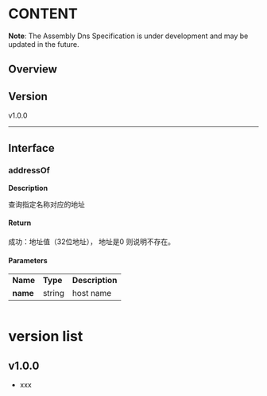 # CONTENT

**Note**: The Assembly Dns Specification is under development and may be updated in the future.

## Overview


## Version

v1.0.0




---


## Interface

### addressOf

**Description**

查询指定名称对应的地址

#### Return

成功：地址值（32位地址）， 地址是0 则说明不存在。

#### Parameters


<table>
 <tr>
  <td><strong>Name</strong></td>
  <td><strong>Type</strong></td>
  <td><strong>Description</strong></td>
 </tr>
 <tr>
  <td><strong>name</strong></td>
  <td>string</td>
  <td>host name</td>
 </tr>
</table>

```
```



# version list

## v1.0.0
   - xxx
